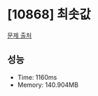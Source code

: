 # [10868] 최솟값

[문제 출처](https://www.acmicpc.net/problem/10868)

## 성능

- Time: 1160ms
- Memory: 140.904MB